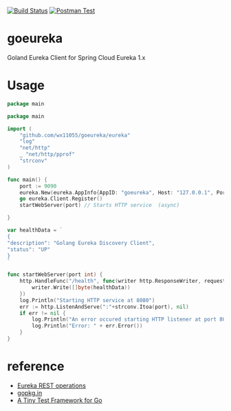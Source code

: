[![Build Status](https://secure.travis-ci.org/wx11055/travis.png?branch=master)](http://travis-ci.org/wx11055/goeureka)
[![Postman Test](https://res.cloudinary.com/postman/image/upload/w_152,h_56,c_fit,f_auto,t_team_logo/v1/team/768118b36f06c94b0306958b980558e6915839447e859fe16906e29d683976f0)](https://documenter.getpostman.com/view/3593333/SVtVVonB?version=latest)
# goeureka
Goland Eureka Client for Spring Cloud Eureka 1.x



# Usage

```go
package main

package main

import (
	"github.com/wx11055/goeureka/eureka"
	"log"
	"net/http"
	_ "net/http/pprof"
	"strconv"
)

func main() {
	port := 9090
	eureka.New(eureka.AppInfo{AppID: "goeureka", Host: "127.0.0.1", Port: port}) // Performs eurekaClient registration
	go eureka.Client.Register()
	startWebServer(port) // Starts HTTP service  (async)

}

var healthData = `
{
"description": "Golang Eureka Discovery Client",
"status": "UP"
}
`

func startWebServer(port int) {
	http.HandleFunc("/health", func(writer http.ResponseWriter, request *http.Request) {
		writer.Write([]byte(healthData))
	})
	log.Println("Starting HTTP service at 8080")
	err := http.ListenAndServe(":"+strconv.Itoa(port), nil)
	if err != nil {
		log.Println("An error occured starting HTTP listener at port 8080")
		log.Println("Error: " + err.Error())
	}
}

```

# reference
- [Eureka REST operations](https://github.com/Netflix/eureka/wiki/Eureka-REST-operations)
- [gopkg.in](https://github.com/h2non/gock)
- [A Tiny Test Framework for Go](https://github.com/nbio/st)
